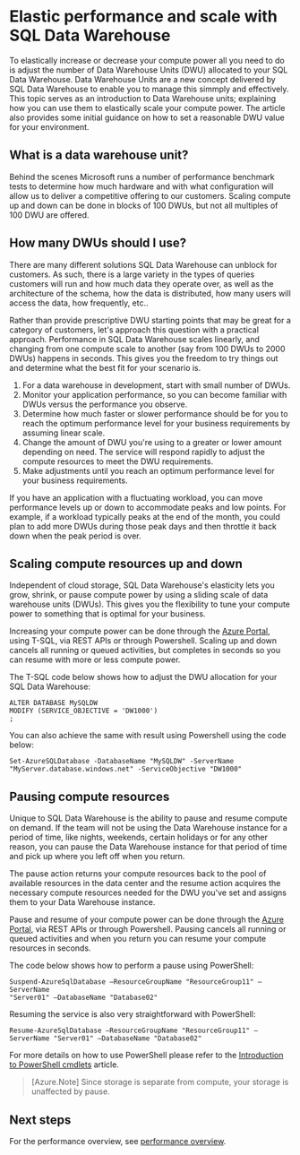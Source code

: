 <properties
   pageTitle="Elastic performance and scale with SQL Data Warehouse | Microsoft Azure"
   description="Understand SQL Data Warehouse elasticity using Data Warehouse Units to scale compute resources up and down. Code examples provided."
   services="sql-data-warehouse"
   documentationCenter="NA"
   authors="TwoUnder"
   manager="barbkess"
   editor=""/>

<tags
   ms.service="sql-data-warehouse"
   ms.devlang="NA"
   ms.topic="article"
   ms.tgt_pltfrm="NA"
   ms.workload="data-services"
   ms.date="06/25/2015"
   ms.author="nicw;JRJ@BigBangData.co.uk;mausher"/>

# Elastic performance and scale with SQL Data Warehouse
To elastically increase or decrease your compute power all you need to do is adjust the number of Data Warehouse Units (DWU) allocated to your SQL Data Warehouse. Data Warehouse Units are a new concept delivered by SQL Data Warehouse to enable you to manage this simmply and effectively. This topic serves as an introduction to Data Warehouse units; explaining how you can use them to elastically scale your compute power. The article also provides some initial guidance on how to set a reasonable DWU value for your environment.

## What is a data warehouse unit?
Behind the scenes Microsoft runs a number of performance benchmark tests to determine how much hardware and with what configuration will allow us to deliver a competitive offering to our customers.  Scaling compute up and down can be done in blocks of 100 DWUs, but not all multiples of 100 DWU are offered.  

## How many DWUs should I use?
There are many different solutions SQL Data Warehouse can unblock for customers.  As such, there is a large variety in the types of queries customers will run and how much data they operate over, as well as the architecture of the schema, how the data is distributed, how many users will access the data, how frequently, etc..  

Rather than provide prescriptive DWU starting points that may be great for a category of customers, let's approach this question with a practical approach.  Performance in SQL Data Warehouse scales linearly, and changing from one compute scale to another (say from 100 DWUs to 2000 DWUs) happens in seconds.  This gives you the freedom to try things out and determine what the best fit for your scenario is.    


1. For a data warehouse in development, start with small number of DWUs.
2. Monitor your application performance, so you can become familiar with DWUs versus the performance you observe.
3. Determine how much faster or slower performance should be for you to reach the optimum performance level for your business requirements by assuming linear scale. 
4. Change the amount of DWU you're using to a greater or lower amount depending on need.  The service will respond rapidly to adjust the compute resources to meet the DWU requirements.
5. Make adjustments until you reach an optimum performance level for your business requirements.

If you have an application with a fluctuating workload, you can move performance levels up or down to accommodate peaks and low points. For example, if a workload typically peaks at the end of the month, you could plan to add more DWUs during those peak days and then throttle it back down when the peak period is over.
 
## Scaling compute resources up and down
Independent of cloud storage, SQL Data Warehouse's elasticity lets you grow, shrink, or pause compute power by using a sliding scale of data warehouse units (DWUs). This gives you the flexibility to tune your compute power to something that is optimal for your business.  

Increasing your compute power can be done through the [Azure Portal][], using T-SQL, via REST APIs or through Powershell.  Scaling up and down cancels all running or queued activities, but completes in seconds so you can resume with more or less compute power.

The T-SQL code below shows how to adjust the DWU allocation for your SQL Data Warehouse:

```
ALTER DATABASE MySQLDW 
MODIFY (SERVICE_OBJECTIVE = 'DW1000')
;
```

You can also achieve the same with result using Powershell using the code below:

```
Set-AzureSQLDatabase -DatabaseName "MySQLDW" -ServerName "MyServer.database.windows.net" -ServiceObjective "DW1000"
```

## Pausing compute resources
Unique to SQL Data Warehouse is the ability to pause and resume compute on demand.  If the team will not be using the Data Warehouse instance for a period of time, like nights, weekends, certain holidays or for any other reason, you can pause the Data Warehouse instance for that period of time and pick up where you left off when you return.  

The pause action returns your compute resources back to the pool of available resources in the data center and the resume action acquires the necessary compute resources needed for the DWU you've set and assigns them to your Data Warehouse instance.  

Pause and resume of your compute power can be done through the [Azure Portal][], via REST APIs or through Powershell.  Pausing cancels all running or queued activities and when you return you can resume your compute resources in seconds. 

The code below shows how to perform a pause using PowerShell:

```
Suspend-AzureSqlDatabase –ResourceGroupName "ResourceGroup11" –ServerName
"Server01" –DatabaseName "Database02"
```

Resuming the service is also very straightforward with PowerShell:

```
Resume-AzureSqlDatabase –ResourceGroupName "ResourceGroup11" –ServerName "Server01" –DatabaseName "Database02"
```

For more details on how to use PowerShell please refer to the [Introduction to PowerShell cmdlets][] article.

> [Azure.Note] Since storage is separate from compute, your storage is unaffected by pause.

## Next steps
For the performance overview, see [performance overview][].

<!--Image references-->

<!--Article references-->
[performance overview]: sql-data-warehouse-overview-performance.md
[Introduction to PowerShell cmdlets]: sql-data-warehouse-get-started-powershell-cmdlets.md

<!--MSDN references-->


<!--Other Web references-->

[Azure Portal]: http://portal.azure.com/
